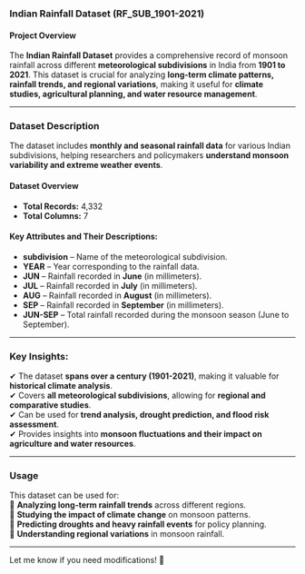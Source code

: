 ### **Indian Rainfall Dataset (RF_SUB_1901-2021)**  

#### **Project Overview**  
The **Indian Rainfall Dataset** provides a comprehensive record of monsoon rainfall across different **meteorological subdivisions** in India from **1901 to 2021**. This dataset is crucial for analyzing **long-term climate patterns, rainfall trends, and regional variations**, making it useful for **climate studies, agricultural planning, and water resource management**.  

---

### **Dataset Description**  
The dataset includes **monthly and seasonal rainfall data** for various Indian subdivisions, helping researchers and policymakers **understand monsoon variability and extreme weather events**.  

#### **Dataset Overview**  
- **Total Records:** 4,332  
- **Total Columns:** 7  

#### **Key Attributes and Their Descriptions:**  
- **subdivision** – Name of the meteorological subdivision.  
- **YEAR** – Year corresponding to the rainfall data.  
- **JUN** – Rainfall recorded in **June** (in millimeters).  
- **JUL** – Rainfall recorded in **July** (in millimeters).  
- **AUG** – Rainfall recorded in **August** (in millimeters).  
- **SEP** – Rainfall recorded in **September** (in millimeters).  
- **JUN-SEP** – Total rainfall recorded during the monsoon season (June to September).  

---

### **Key Insights:**  
✔ The dataset **spans over a century (1901-2021)**, making it valuable for **historical climate analysis**.  
✔ Covers **all meteorological subdivisions**, allowing for **regional and comparative studies**.  
✔ Can be used for **trend analysis, drought prediction, and flood risk assessment**.  
✔ Provides insights into **monsoon fluctuations and their impact on agriculture and water resources**.  

---

### **Usage**  
This dataset can be used for:  
📌 **Analyzing long-term rainfall trends** across different regions.  
📌 **Studying the impact of climate change** on monsoon patterns.  
📌 **Predicting droughts and heavy rainfall events** for policy planning.  
📌 **Understanding regional variations** in monsoon rainfall.  

---

Let me know if you need modifications! 🚀
